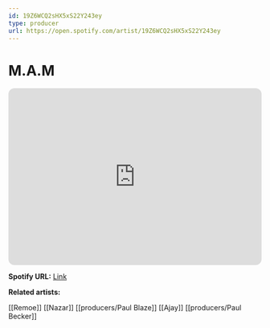 ```yaml
---
id: 19Z6WCQ2sHX5xS22Y243ey
type: producer
url: https://open.spotify.com/artist/19Z6WCQ2sHX5xS22Y243ey
---
```

# M.A.M

<iframe style="border-radius:12px" src="https://open.spotify.com/embed/artist/19Z6WCQ2sHX5xS22Y243ey" width="100%" height="352" frameBorder="0" allowfullscreen="" allow="autoplay; clipboard-write; encrypted-media; fullscreen; picture-in-picture" loading="lazy"></iframe>

**Spotify URL:** [Link](https://open.spotify.com/artist/19Z6WCQ2sHX5xS22Y243ey)

**Related artists:**

[[Remoe]]
[[Nazar]]
[[producers/Paul Blaze]]
[[Ajay]]
[[producers/Paul Becker]]
